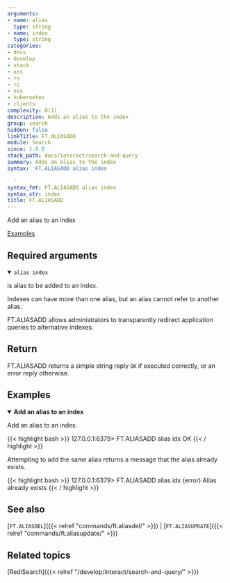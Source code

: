 ```yaml
---
arguments:
- name: alias
  type: string
- name: index
  type: string
categories:
- docs
- develop
- stack
- oss
- rs
- rc
- oss
- kubernetes
- clients
complexity: O(1)
description: Adds an alias to the index
group: search
hidden: false
linkTitle: FT.ALIASADD
module: Search
since: 1.0.0
stack_path: docs/interact/search-and-query
summary: Adds an alias to the index
syntax: 'FT.ALIASADD alias index

  '
syntax_fmt: FT.ALIASADD alias index
syntax_str: index
title: FT.ALIASADD
---
```


Add an alias to an index

[Examples](#examples)

## Required arguments

<details open>
<summary><code>alias index</code></summary>

is alias to be added to an index.
</details>

Indexes can have more than one alias, but an alias cannot refer to another
alias.

FT.ALIASADD allows administrators to transparently redirect application queries to alternative indexes.

## Return

FT.ALIASADD returns a simple string reply `OK` if executed correctly, or an error reply otherwise.

## Examples

<details open>
<summary><b>Add an alias to an index</b></summary>

Add an alias to an index.

{{< highlight bash >}}
127.0.0.1:6379> FT.ALIASADD alias idx
OK
{{< / highlight >}}

Attempting to add the same alias returns a message that the alias already exists.

{{< highlight bash >}}
127.0.0.1:6379> FT.ALIASADD alias idx
(error) Alias already exists
{{< / highlight >}}
</details>

## See also

[`FT.ALIASDEL`]({{< relref "commands/ft.aliasdel/" >}}) | [`FT.ALIASUPDATE`]({{< relref "commands/ft.aliasupdate/" >}}) 

## Related topics

[RediSearch]({{< relref "/develop/interact/search-and-query/" >}})